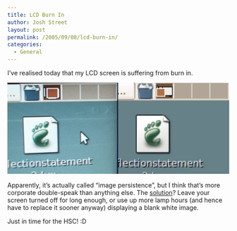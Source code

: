 ```yaml
---
title: LCD Burn In
author: Josh Street
layout: post
permalink: /2005/09/08/lcd-burn-in/
categories:
  - General
---
```

I&#8217;ve realised today that my LCD screen is suffering from burn in.

![A photo of burn in, left, and a normal screenshot, right.][1]

Apparently, it&#8217;s actually called &#8220;image persistence&#8221;, but I think that&#8217;s more corporate double-speak than anything else. The [solution][2]? Leave your screen turned off for long enough, or use up more lamp hours (and hence have to replace it sooner anyway) displaying a blank white image.

Just in time for the HSC! :D

 [1]: /blog/wp-content/2005/09/burninRGB.jpg
 [2]: http://forums.anandtech.com/messageview.cfm?catid=27&threadid=1669880
